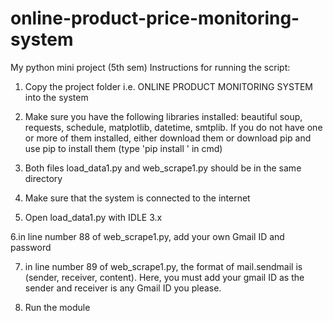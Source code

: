 # online-product-price-monitoring-system
My python mini project (5th sem)
Instructions for running the script:
1. Copy the project folder i.e. ONLINE PRODUCT MONITORING SYSTEM into the system

2. Make sure you have the following libraries installed: beautiful soup,
 requests, schedule, matplotlib, datetime, smtplib. If you do not have one
 or more of them installed, either download them or download pip and use 
 pip to install them (type 'pip install <library name>' in cmd)

3. Both files load_data1.py and web_scrape1.py should be in the same directory

4. Make sure that the system is connected to the internet

5. Open load_data1.py with IDLE 3.x

6.in line number 88 of web_scrape1.py, add your own Gmail ID and password

7. in line number 89 of web_scrape1.py, the format of mail.sendmail is
   (sender, receiver, content). Here, you must add your gmail ID as the
   sender and receiver is any Gmail ID you please.

8. Run the module
